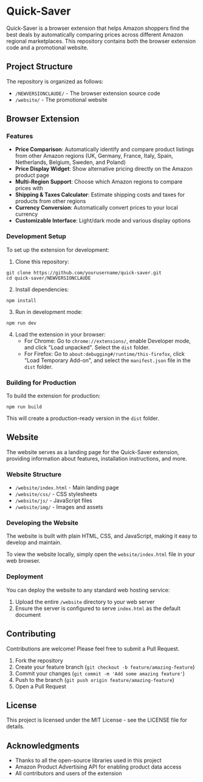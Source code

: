 # Quick-Saver

Quick-Saver is a browser extension that helps Amazon shoppers find the best deals by automatically comparing prices across different Amazon regional marketplaces. This repository contains both the browser extension code and a promotional website.

## Project Structure

The repository is organized as follows:

- `/NEWVERSIONCLAUDE/` - The browser extension source code
- `/website/` - The promotional website

## Browser Extension

### Features

- **Price Comparison**: Automatically identify and compare product listings from other Amazon regions (UK, Germany, France, Italy, Spain, Netherlands, Belgium, Sweden, and Poland)
- **Price Display Widget**: Show alternative pricing directly on the Amazon product page
- **Multi-Region Support**: Choose which Amazon regions to compare prices with
- **Shipping & Taxes Calculator**: Estimate shipping costs and taxes for products from other regions
- **Currency Conversion**: Automatically convert prices to your local currency
- **Customizable Interface**: Light/dark mode and various display options

### Development Setup

To set up the extension for development:

1. Clone this repository:
```
git clone https://github.com/yourusername/quick-saver.git
cd quick-saver/NEWVERSIONCLAUDE
```

2. Install dependencies:
```
npm install
```

3. Run in development mode:
```
npm run dev
```

4. Load the extension in your browser:
   - For Chrome: Go to `chrome://extensions/`, enable Developer mode, and click "Load unpacked". Select the `dist` folder.
   - For Firefox: Go to `about:debugging#/runtime/this-firefox`, click "Load Temporary Add-on", and select the `manifest.json` file in the `dist` folder.

### Building for Production

To build the extension for production:

```
npm run build
```

This will create a production-ready version in the `dist` folder.

## Website

The website serves as a landing page for the Quick-Saver extension, providing information about features, installation instructions, and more.

### Website Structure

- `/website/index.html` - Main landing page
- `/website/css/` - CSS stylesheets
- `/website/js/` - JavaScript files
- `/website/img/` - Images and assets

### Developing the Website

The website is built with plain HTML, CSS, and JavaScript, making it easy to develop and maintain.

To view the website locally, simply open the `website/index.html` file in your web browser.

### Deployment

You can deploy the website to any standard web hosting service:

1. Upload the entire `/website` directory to your web server
2. Ensure the server is configured to serve `index.html` as the default document

## Contributing

Contributions are welcome! Please feel free to submit a Pull Request.

1. Fork the repository
2. Create your feature branch (`git checkout -b feature/amazing-feature`)
3. Commit your changes (`git commit -m 'Add some amazing feature'`)
4. Push to the branch (`git push origin feature/amazing-feature`)
5. Open a Pull Request

## License

This project is licensed under the MIT License - see the LICENSE file for details.

## Acknowledgments

- Thanks to all the open-source libraries used in this project
- Amazon Product Advertising API for enabling product data access
- All contributors and users of the extension 